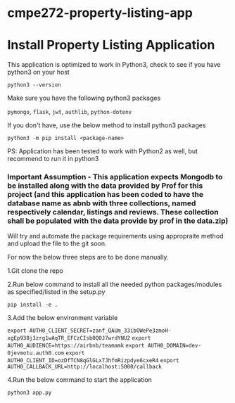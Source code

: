 # cmpe272-property-listing-app


# Install Property Listing Application

This application is optimized to work in Python3, check to see if you have python3 on your host

``python3 --version``

Make sure you have the following python3 packages

``pymongo``, ``flask``, ``jwt``, ``authlib``, ``python-dotenv``

If you don't have, use the below method to install python3 packages

``python3 -m pip install <package-name>``

PS: Application has been tested to work with Python2 as well, but recommend to run it in python3 
  
  ### Important Assumption - This application expects Mongodb to be installed along with the data provided by Prof for this project (and this application has been coded to have the database name as abnb with three collections, named respectively calendar, listings and reviews. These collection shall be populated with the data provide by prof in the data.zip)
  
  Will try and automate the package requirements using appropraite method and upload the file to the git soon.
  
  For now the below three steps are to be done manually.
  
  1.Git clone the repo
  
  2.Run below command to install all the needed python packages/modules as specified/listed in the setup.py
  
  ``pip install -e . ``
  
  3.Add the below environment variable 
  
`` export AUTH0_CLIENT_SECRET=zanf_QAUm_33ibOWePe3zmoH-xgEp938j3zrg1wAqTR_EFCzCIsb0Q0J7wrdYNU2 ``
`` export AUTH0_AUDIENCE=https://airbnb/teamamk ``
`` export AUTH0_DOMAIN=dev-0jevmotu.auth0.com ``
`` export AUTH0_CLIENT_ID=ozDfTCN8qGlGLx7JhfmRizpdye6cxeR4 ``
`` export AUTH0_CALLBACK_URL=http://localhost:5000/callback ``
  
  4.Run the below command to start the application
  
  `` python3 app.py ``
